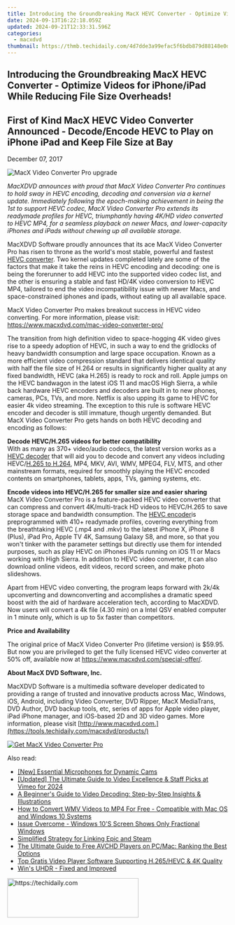 ```yaml
---
title: Introducing the Groundbreaking MacX HEVC Converter - Optimize Videos for iPhone/iPad While Reducing File Size Overheads!
date: 2024-09-13T16:22:18.059Z
updated: 2024-09-21T12:33:31.596Z
categories:
  - macxdvd
thumbnail: https://thmb.techidaily.com/4d7dde3a99efac5f6bdb879d88148e0d5b48fb1025ad045c8786c79687920a30.jpg
---
```


## Introducing the Groundbreaking MacX HEVC Converter - Optimize Videos for iPhone/iPad While Reducing File Size Overheads!

## First of Kind MacX HEVC Video Converter Announced - Decode/Encode HEVC to Play on iPhone iPad and Keep File Size at Bay

December 07, 2017

![MacX Video Converter Pro upgrade](https://www.macxdvd.com/press-room/image/mvcp-update-5901.jpg) 

_MacXDVD announces with proud that MacX Video Converter Pro continues to hold sway in HEVC encoding, decoding and conversion via a kernel update. Immediately following the epoch-making achievement in being the 1st to support HEVC codec, MacX Video Converter Pro extends its readymade profiles for HEVC, triumphantly having 4K/HD video converted to HEVC MP4, for a seamless playback on newer Macs, and lower-capacity iPhones and iPads without chewing up all available storage._

MacXDVD Software proudly announces that its ace MacX Video Converter Pro has risen to throne as the world's most stable, powerful and fastest [HEVC converter](https://tools.techidaily.com/macxdvd/products/). Two kernel updates completed lately are some of the factors that make it take the reins in HEVC encoding and decoding: one is being the forerunner to add HEVC into the supported video codec list, and the other is ensuring a stable and fast HD/4K video conversion to HEVC MP4, tailored to end the video incompatibility issue with newer Macs, and space-constrained iphones and ipads, without eating up all available space.

MacX Video Converter Pro makes breakout success in HEVC video converting. For more information, please visit: <https://www.macxdvd.com/mac-video-converter-pro/>

The transition from high definition video to space-hogging 4K video gives rise to a speedy adoption of HEVC, in such a way to end the gridlocks of heavy bandwidth consumption and large space occupation. Known as a more efficient video compression standard that delivers identical quality with half the file size of H.264 or results in significantly higher quality at any fixed bandwidth, HEVC (aka H.265) is ready to rock and roll. Apple jumps on the HEVC bandwagon in the latest iOS 11 and macOS High Sierra, a while back hardware HEVC encoders and decoders are built in to new phones, cameras, PCs, TVs, and more. Netflix is also upping its game to HEVC for easier 4k video streaming. The exception to this rule is software HEVC encoder and decoder is still immature, though urgently demanded. But MacX Video Converter Pro gets hands on both HEVC decoding and encoding as follows: 

**Decode HEVC/H.265 videos for better compatibility**   
With as many as 370+ video/audio codecs, the latest version works as a [HEVC decoder](https://tools.techidaily.com/macxdvd/products/) that will aid you to decode and convert any videos including HEVC/[H.265 to H.264](https://tools.techidaily.com/macxdvd/products/), MP4, MKV, AVI, WMV, MPEG4, FLV, MTS, and other mainstream formats, required for smoothly playing the HEVC encoded contents on smartphones, tablets, apps, TVs, gaming systems, etc.

**Encode videos into HEVC/H.265 for smaller size and easier sharing**   
MacX Video Converter Pro is a feature-packed HEVC video converter that can compress and convert 4K/multi-track HD videos to HEVC/H.265 to save storage space and bandwidth consumption. The [HEVC encoder](https://tools.techidaily.com/macxdvd/products/)is preprogrammed with 410+ readymade profiles, covering everything from the breathtaking HEVC (.mp4 and .mkv) to the latest iPhone X, iPhone 8 (Plus), iPad Pro, Apple TV 4K, Samsung Galaxy S8, and more, so that you won't tinker with the parameter settings but directly use them for intended purposes, such as play HEVC on iPhones iPads running on iOS 11 or Macs working with High Sierra. In addition to HEVC video converter, it can also download online videos, edit videos, record screen, and make photo slideshows.

Apart from HEVC video converting, the program leaps forward with 2k/4k upconverting and downconverting and accomplishes a dramatic speed boost with the aid of hardware acceleration tech, according to MacXDVD. Now users will convert a 4k file (4.30 min) on a Intel QSV enabled computer in 1 minute only, which is up to 5x faster than competitors. 

**Price and Availability**

The original price of MacX Video Converter Pro (lifetime version) is $59.95\. But now you are privileged to get the fully licensed HEVC video converter at 50% off, available now at <https://www.macxdvd.com/special-offer/>.

**About MacX DVD Software, Inc.**

 MacXDVD Software is a multimedia software developer dedicated to providing a range of trusted and innovative products across Mac, Windows, iOS, Android, including Video Converter, DVD Ripper, MacX MediaTrans, DVD Author, DVD backup tools, etc, series of apps for Apple video player, iPad iPhone manager, and iOS-based 2D and 3D video games. More information, please visit [http://www.macxdvd.com.](https://tools.techidaily.com/macxdvd/products/)

[![Get MacX Video Converter Pro](https://www.macxdvd.com/press-room/../adv/mvcp-banner-r.jpg)](https://tools.techidaily.com/macxdvd/products/)

<ins class="adsbygoogle"
     style="display:block"
     data-ad-format="autorelaxed"
     data-ad-client="ca-pub-7571918770474297"
     data-ad-slot="1223367746"></ins>

<ins class="adsbygoogle"
     style="display:block"
     data-ad-client="ca-pub-7571918770474297"
     data-ad-slot="8358498916"
     data-ad-format="auto"
     data-full-width-responsive="true"></ins>

<span class="atpl-alsoreadstyle">Also read:</span>
<div><ul>
<li><a href="https://fox-access.techidaily.com/new-essential-microphones-for-dynamic-cams/"><u>[New] Essential Microphones for Dynamic Cams</u></a></li>
<li><a href="https://vimeo-videos.techidaily.com/updated-the-ultimate-guide-to-video-excellence-and-staff-picks-at-vimeo-for-2024/"><u>[Updated] The Ultimate Guide to Video Excellence & Staff Picks at Vimeo for 2024</u></a></li>
<li><a href="https://dvd-bd.techidaily.com/a-beginners-guide-to-video-decoding-step-by-step-insights-and-illustrations/"><u>A Beginner's Guide to Video Decoding: Step-by-Step Insights & Illustrations</u></a></li>
<li><a href="https://dvd-bd.techidaily.com/how-to-convert-wmv-videos-to-mp4-for-free-compatible-with-mac-os-and-windows-10-systems/"><u>How to Convert WMV Videos to MP4 For Free - Compatible with Mac OS and Windows 10 Systems</u></a></li>
<li><a href="https://network-issues.techidaily.com/issue-overcome-windows-10s-screen-shows-only-fractional-windows/"><u>Issue Overcome - Windows 10'S Screen Shows Only Fractional Windows</u></a></li>
<li><a href="https://games-able.techidaily.com/simplified-strategy-for-linking-epic-and-steam/"><u>Simplified Strategy for Linking Epic and Steam</u></a></li>
<li><a href="https://dvd-bd.techidaily.com/the-ultimate-guide-to-free-avchd-players-on-pcmac-ranking-the-best-options/"><u>The Ultimate Guide to Free AVCHD Players on PC/Mac: Ranking the Best Options</u></a></li>
<li><a href="https://dvd-bd.techidaily.com/top-gratis-video-player-software-supporting-h265hevc-and-4k-quality/"><u>Top Gratis Video Player Software Supporting H.265/HEVC & 4K Quality</u></a></li>
<li><a href="https://driver-install.techidaily.com/1720063147041-wins-uhdr-fixed-and-improved/"><u>Win's UHDR - Fixed and Improved</u></a></li>
</ul></div>

<!-- affiliate ads begin -->
<a href="https://aligracehair.sjv.io/c/5597632/1925544/19272" target="_top" id="1925544">
  <img src="//a.impactradius-go.com/display-ad/19272-1925544" border="0" alt="https://techidaily.com" width="300" height="90"/>
</a>
<img height="0" width="0" src="https://aligracehair.sjv.io/i/5597632/1925544/19272" style="position:absolute;visibility:hidden;" border="0" />
<!-- affiliate ads end -->


